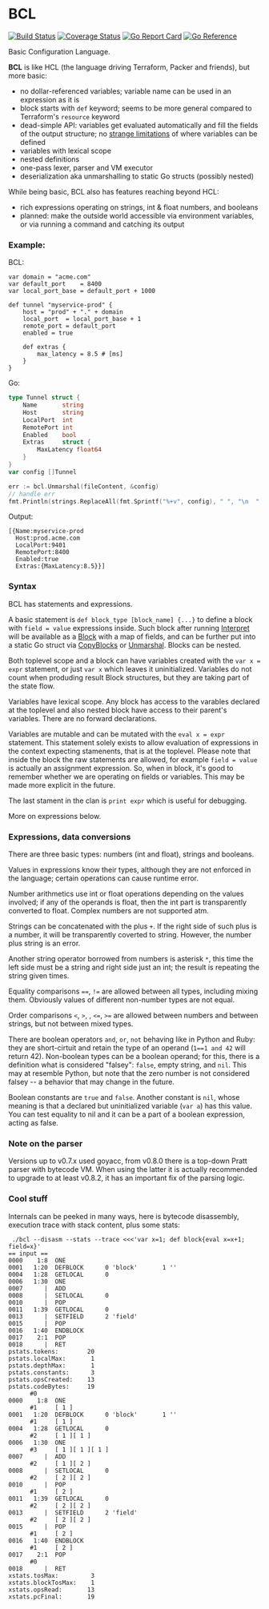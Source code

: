 BCL
===

[![Build Status](https://github.com/wkhere/bcl/actions/workflows/go.yml/badge.svg)](https://github.com/wkhere/bcl/actions/workflows/go.yml)
[![Coverage Status](https://coveralls.io/repos/github/wkhere/bcl/badge.svg?branch=master&kill_cache=1)](https://coveralls.io/github/wkhere/bcl?branch=master)
[![Go Report Card](https://goreportcard.com/badge/github.com/wkhere/bcl)](https://goreportcard.com/report/github.com/wkhere/bcl)
[![Go Reference](https://pkg.go.dev/badge/github.com/wkhere/bcl.svg)](https://pkg.go.dev/github.com/wkhere/bcl)

Basic Configuration Language.

__BCL__ is like HCL (the language driving Terraform, Packer and friends),
but more basic:

* no dollar-referenced variables; variable name can be used in an expression
  as it is
* block starts with `def` keyword; seems to be more general
  compared to Terraform's `resource` keyword
* dead-simple API: variables get evaluated automatically and fill the fields of
  the output structure;
  no [strange limitations] of where variables can be defined
* variables with lexical scope
* nested definitions
* one-pass lexer, parser and VM executor
* deserialization aka unmarshalling to static Go structs (possibly nested)

While being basic, BCL also has features reaching beyond HCL:

* rich expressions operating on strings, int & float numbers, and booleans
* planned: make the outside world accessible via environment variables, or via
  running a command and catching its output

### Example:
BCL:
```hcl
var domain = "acme.com"
var default_port    = 8400
var local_port_base = default_port + 1000

def tunnel "myservice-prod" {
	host = "prod" + "." + domain
	local_port  = local_port_base + 1
	remote_port = default_port
	enabled = true

	def extras {
		max_latency = 8.5 # [ms]
	}
}
```
Go:
```Go
type Tunnel struct {
	Name       string
	Host       string
	LocalPort  int
	RemotePort int
	Enabled    bool
	Extras     struct {
		MaxLatency float64
	}
}
var config []Tunnel

err := bcl.Unmarshal(fileContent, &config)
// handle err
fmt.Println(strings.ReplaceAll(fmt.Sprintf("%+v", config), " ", "\n  "))
```
Output:
```
[{Name:myservice-prod
  Host:prod.acme.com
  LocalPort:9401
  RemotePort:8400
  Enabled:true
  Extras:{MaxLatency:8.5}}]
```
### Syntax

BCL has statements and expressions.

A basic statement is `def block_type [block_name] {...}` to define a block with
`field = value` expressions inside.
Such block after running [Interpret] will be available as 
a [Block] with a map of fields,
and can be further put into a static Go struct via [CopyBlocks] or [Unmarshal].
Blocks can be nested.

Both toplevel scope and a block can have variables created with 
the `var x = expr` statement, or just `var x` which leaves it uninitialized.
Variables do not count when produding result Block structures, but they are
taking part of the state flow.

Variables have lexical scope. Any block has access to the varables declared
at the toplevel and also nested block have access to their parent's variables.
There are no forward declarations.

Variables are mutable and can be mutated with the `eval x = expr` statement.
This statement solely exists to allow evaluation of expressions in the context
expecting stamenents, that is at the toplevel. Please note that inside the block
the raw statements are allowed, for example `field = value` is actually
an assignment expression. So, when in block, it's good to remember whether 
we are operating on fields or variables. This may be made more explicit in the future.

The last stament in the clan is `print expr` which is useful for debugging.

More on expressions below.

### Expressions, data conversions

There are three basic types: numbers (int and float), strings and booleans.

Values in expressions know their types, although they are not enforced
in the language; certain operations can cause runtime error.

Number arithmetics use int or float operations depending on the values
involved; if any of the operands is float, then the int part is transparently
converted to float. Complex numbers are not supported atm.

Strings can be concatenated with the plus `+`. 
If the right side of such plus is a number, it will be transparently
coverted to string. However, the number plus string is an error.

Another string operator borrowed from numbers is asterisk `*`, this time
the left side must be a string and right side just an int; the result is
repeating the string given times.

Equality comparisons `==`, `!=` are allowed between all types, including mixing them.
Obviously values of different non-number types are not equal.

Order comparisons `<`, `>`, , `<=`, `>=` are allowed between numbers and between strings,
but not between mixed types.

There are boolean operators `and`, `or`, `not` behaving like in Python and Ruby:
they are short-cirtuit and retain the type of an operand 
(`1==1 and 42` will return 42). Non-boolean types can be a boolean operand;
for this, there is a definition what is considered "falsey": `false`,
empty string, and `nil`. This may at resemble Python, but note that the zero number
is not considered falsey -- a behavior that may change in the future.

Boolean constants are `true` and `false`.
Another constant is `nil`, whose meaning is that
a declared but uninitialized variable (`var a`) has this value.
You can test equality to nil and it can be a part of a boolean expression,
acting as false.


### Note on the parser

Versions up to v0.7.x used goyacc, from v0.8.0 there is a top-down Pratt parser
with bytecode VM.
When using the latter it is actually recommended to upgrade to at least v0.8.2,
it has an important fix of the parsing logic.

### Cool stuff

Internals can be peeked in many ways, here is bytecode disassembly,
execution trace with stack content, plus some stats:
```
 ./bcl --disasm --stats --trace <<<'var x=1; def block{eval x=x+1; field=x}'
== input ==
0000    1:8  ONE
0001   1:20  DEFBLOCK      0 'block'	   1 ''
0004   1:28  GETLOCAL      0
0006   1:30  ONE
0007      |  ADD
0008      |  SETLOCAL      0
0010      |  POP
0011   1:39  GETLOCAL      0
0013      |  SETFIELD      2 'field'
0015      |  POP
0016   1:40  ENDBLOCK
0017    2:1  POP
0018      |  RET
pstats.tokens:        20
pstats.localMax:       1
pstats.depthMax:       1
pstats.constants:      3
pstats.opsCreated:    13
pstats.codeBytes:     19
      #0     
0000    1:8  ONE
      #1     [ 1 ]
0001   1:20  DEFBLOCK      0 'block'	   1 ''
      #1     [ 1 ]
0004   1:28  GETLOCAL      0
      #2     [ 1 ][ 1 ]
0006   1:30  ONE
      #3     [ 1 ][ 1 ][ 1 ]
0007      |  ADD
      #2     [ 1 ][ 2 ]
0008      |  SETLOCAL      0
      #2     [ 2 ][ 2 ]
0010      |  POP
      #1     [ 2 ]
0011   1:39  GETLOCAL      0
      #2     [ 2 ][ 2 ]
0013      |  SETFIELD      2 'field'
      #2     [ 2 ][ 2 ]
0015      |  POP
      #1     [ 2 ]
0016   1:40  ENDBLOCK
      #1     [ 2 ]
0017    2:1  POP
      #0     
0018      |  RET
xstats.tosMax:         3
xstats.blockTosMax:    1
xstats.opsRead:       13
xstats.pcFinal:       19
```


[strange limitations]: https://stackoverflow.com/a/73745980/229154
[Block]: https://pkg.go.dev/github.com/wkhere/bcl#Block
[Interpret]:  https://pkg.go.dev/github.com/wkhere/bcl#Interpret
[CopyBlocks]: https://pkg.go.dev/github.com/wkhere/bcl#CopyBlocks
[Unmarshal]:  https://pkg.go.dev/github.com/wkhere/bcl#Unmarshal
